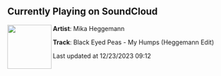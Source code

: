 ## Currently Playing on SoundCloud

[<img align="left" width="100" src="https://i1.sndcdn.com/artworks-SCTS1xUqpaegYdLN-fSNmLQ-t500x500.jpg">](https://soundcloud.com/mikaheggemann/black-eyed-peas-my-humps-heggemann-edit?in=saxurn/sets/tmp/)

**Artist**: Mika Heggemann 

**Track**: Black Eyed Peas - My Humps (Heggemann Edit)

Last updated at 12/23/2023 09:12
